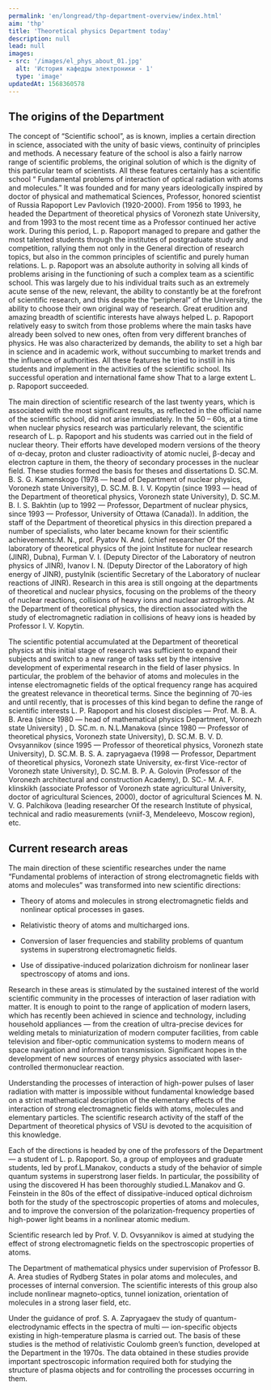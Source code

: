 ```yaml
---
permalink: 'en/longread/thp-department-overview/index.html'
aim: 'thp'
title: 'Theoretical physics Department today'
description: null
lead: null
images:
- src: '/images/el_phys_about_01.jpg'
  alt: 'История кафедры электроники - 1'
  type: 'image'
updatedAt: 1568360578
---
```

The origins of the Department
-----------------------------

The concept of “Scientific school”, as is known, implies a certain direction in science, associated with the unity of basic views, continuity of principles and methods. A necessary feature of the school is also a fairly narrow range of scientific problems, the original solution of which is the dignity of this particular team of scientists. All these features certainly has a scientific school “ Fundamental problems of interaction of optical radiation with atoms and molecules.” It was founded and for many years ideologically inspired by doctor of physical and mathematical Sciences, Professor, honored scientist of Russia Rapoport Lev Pavlovich (1920-2000). From 1956 to 1993, he headed the Department of theoretical physics of Voronezh state University, and from 1993 to the most recent time as a Professor continued her active work. During this period, L. p. Rapoport managed to prepare and gather the most talented students through the institutes of postgraduate study and competition, rallying them not only in the General direction of research topics, but also in the common principles of scientific and purely human relations. L. p. Rapoport was an absolute authority in solving all kinds of problems arising in the functioning of such a complex team as a scientific school. This was largely due to his individual traits such as an extremely acute sense of the new, relevant, the ability to constantly be at the forefront of scientific research, and this despite the “peripheral” of the University, the ability to choose their own original way of research. Great erudition and amazing breadth of scientific interests have always helped L. p. Rapoport relatively easy to switch from those problems where the main tasks have already been solved to new ones, often from very different branches of physics. He was also characterized by demands, the ability to set a high bar in science and in academic work, without succumbing to market trends and the influence of authorities. All these features he tried to instill in his students and implement in the activities of the scientific school. Its successful operation and international fame show That to a large extent L. p. Rapoport succeeded.

The main direction of scientific research of the last twenty years, which is associated with the most significant results, as reflected in the official name of the scientific school, did not arise immediately. In the 50 – 60s, at a time when nuclear physics research was particularly relevant, the scientific research of L. p. Rapoport and his students was carried out in the field of nuclear theory. Their efforts have developed modern versions of the theory of α-decay, proton and cluster radioactivity of atomic nuclei, β-decay and electron capture in them, the theory of secondary processes in the nuclear field. These studies formed the basis for theses and dissertations D. SC.M. B. S. G. Kamenskogo (1978 — head of Department of nuclear physics, Voronezh state University), D. SC.M. B. I. V. Kopytin (since 1993 — head of the Department of theoretical physics, Voronezh state University), D. SC.M. B. I. S. Bakhtin (up to 1992 — Professor, Department of nuclear physics, since 1993 — Professor, University of Ottawa (Canada)). In addition, the staff of the Department of theoretical physics in this direction prepared a number of specialists, who later became known for their scientific achievements:M. N., prof. Pyatov N. And. (chief researcher Of the laboratory of theoretical physics of the joint Institute for nuclear research (JINR), Dubna), Furman V. I. (Deputy Director of the Laboratory of neutron physics of JINR), Ivanov I. N. (Deputy Director of the Laboratory of high energy of JINR), pustylnik (scientific Secretary of the Laboratory of nuclear reactions of JINR). Research in this area is still ongoing at the departments of theoretical and nuclear physics, focusing on the problems of the theory of nuclear reactions, collisions of heavy ions and nuclear astrophysics. At the Department of theoretical physics, the direction associated with the study of electromagnetic radiation in collisions of heavy ions is headed by Professor I. V. Kopytin.

The scientific potential accumulated at the Department of theoretical physics at this initial stage of research was sufficient to expand their subjects and switch to a new range of tasks set by the intensive development of experimental research in the field of laser physics. In particular, the problem of the behavior of atoms and molecules in the intense electromagnetic fields of the optical frequency range has acquired the greatest relevance in theoretical terms. Since the beginning of 70-ies and until recently, that is processes of this kind began to define the range of scientific interests L. P. Rapoport and his closest disciples — Prof. M. B. A. B. Area (since 1980 — head of mathematical physics Department, Voronezh state University) , D. SC.m. n. N.L.Manakova (since 1980 — Professor of theoretical physics, Voronezh state University), D. SC.M. B. V. D. Ovsyannikov (since 1995 — Professor of theoretical physics, Voronezh state University), D. SC.M. B. S. A. zapryagaeva (1998 — Professor, Department of theoretical physics, Voronezh state University, ex-first Vice-rector of Voronezh state University), D. SC.M. B. P. A. Golovin (Professor of the Voronezh architectural and construction Academy), D. SC.- M. A. F. klinskikh (associate Professor of Voronezh state agricultural University, doctor of agricultural Sciences, 2000), doctor of agricultural Sciences M. N. V. G. Palchikova (leading researcher Of the research Institute of physical, technical and radio measurements (vniif-3, Mendeleevo, Moscow region), etc.

Current research areas
----------------------

The main direction of these scientific researches under the name “Fundamental problems of interaction of strong electromagnetic fields with atoms and molecules” was transformed into new scientific directions:

- Theory of atoms and molecules in strong electromagnetic fields and nonlinear optical processes in gases.

- Relativistic theory of atoms and multicharged ions.

- Conversion of laser frequencies and stability problems of quantum systems in superstrong electromagnetic fields.

- Use of dissipative-induced polarization dichroism for nonlinear laser spectroscopy of atoms and ions.


Research in these areas is stimulated by the sustained interest of the world scientific community in the processes of interaction of laser radiation with matter. It is enough to point to the range of application of modern lasers, which has recently been achieved in science and technology, including household appliances — from the creation of ultra-precise devices for welding metals to miniaturization of modern computer facilities, from cable television and fiber-optic communication systems to modern means of space navigation and information transmission. Significant hopes in the development of new sources of energy physics associated with laser-controlled thermonuclear reaction.

Understanding the processes of interaction of high-power pulses of laser radiation with matter is impossible without fundamental knowledge based on a strict mathematical description of the elementary effects of the interaction of strong electromagnetic fields with atoms, molecules and elementary particles. The scientific research activity of the staff of the Department of theoretical physics of VSU is devoted to the acquisition of this knowledge.

Each of the directions is headed by one of the professors of the Department — a student of L. p. Rapoport. So, a group of employees and graduate students, led by prof.L.Manakov, conducts a study of the behavior of simple quantum systems in superstrong laser fields. In particular, the possibility of using the discovered H has been thoroughly studied.L.Manakov and G. Feinstein in the 80s of the effect of dissipative-induced optical dichroism both for the study of the spectroscopic properties of atoms and molecules, and to improve the conversion of the polarization-frequency properties of high-power light beams in a nonlinear atomic medium.

Scientific research led by Prof. V. D. Ovsyannikov is aimed at studying the effect of strong electromagnetic fields on the spectroscopic properties of atoms.

The Department of mathematical physics under supervision of Professor B. A. Area studies of Rydberg States in polar atoms and molecules, and processes of internal conversion. The scientific interests of this group also include nonlinear magneto-optics, tunnel ionization, orientation of molecules in a strong laser field, etc.

Under the guidance of prof. S. A. Zapryagaev the study of quantum-electrodynamic effects in the spectra of multi — ion-specific objects existing in high-temperature plasma is carried out. The basis of these studies is the method of relativistic Coulomb green’s function, developed at the Department in the 1970s. The data obtained in these studies provide important spectroscopic information required both for studying the structure of plasma objects and for controlling the processes occurring in them.
